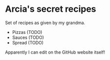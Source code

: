 # Arcia's secret recipes 

Set of recipes as given by my grandma.

* Pizzas (TODO)
* Sauces (TODO)
* Spread (TODO)

Apparently I can edit on the GitHub website itself!

